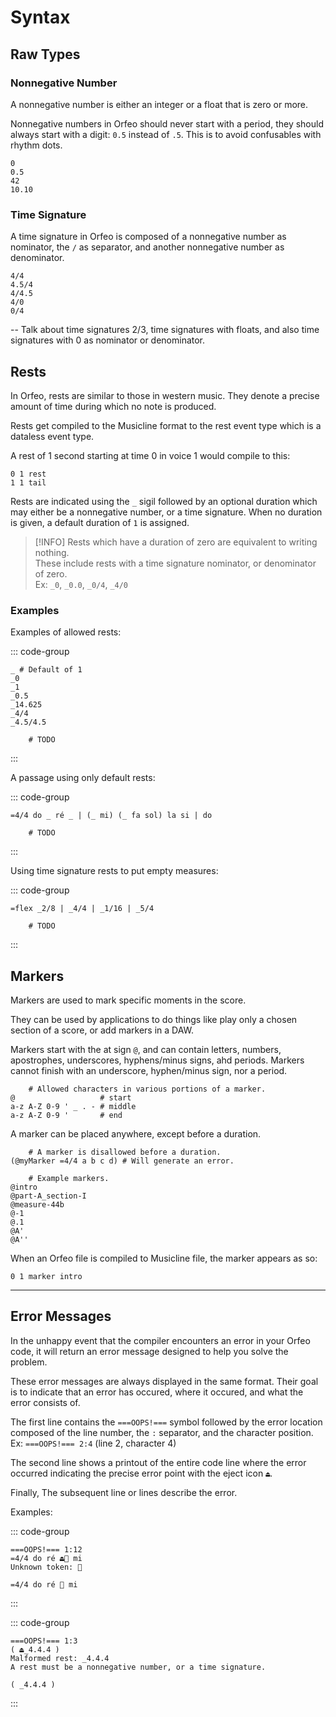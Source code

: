 # Syntax

## Raw Types

### Nonnegative Number

A nonnegative number is either an integer or a float that is zero or
more.

Nonnegative numbers in Orfeo should never start with a period, they
should always start with a digit: ```0.5``` instead of ```.5```.
This is to avoid confusables with rhythm dots.

```
0
0.5
42
10.10
```

### Time Signature

A time signature in Orfeo is composed of a nonnegative number as
nominator, the ```/``` as separator, and another nonnegative number
as denominator.

```
4/4
4.5/4
4/4.5
4/0
0/4
```

-- Talk about time signatures 2/3, time signatures with floats, and
also time signatures with 0 as nominator or denominator.

## Rests

In Orfeo, rests are similar to those in western music. They denote a
precise amount of time during which no note is produced.

Rests get compiled to the Musicline format to the rest event type
which is a dataless event type.

A rest of 1 second starting at time 0 in voice 1 would compile to this:

```musicline
0 1 rest
1 1 tail
```

Rests are indicated using the ```_``` sigil followed by an optional
duration which may either be a nonnegative number, or a time signature.
When no duration is given, a default duration of ```1``` is assigned.

> [!INFO]
> Rests which have a duration of zero are equivalent to writing nothing. \
> These include rests with a time signature nominator, or denominator of zero. \
> Ex: ```_0```, ```_0.0```, ```_0/4```, ```_4/0```

### Examples

Examples of allowed rests:

::: code-group

```orfeo
_ # Default of 1
_0
_1
_0.5
_14.625
_4/4
_4.5/4.5
```

```musicline
    # TODO
```

:::

A passage using only default rests:

::: code-group

```orfeo
=4/4 do _ ré _ | (_ mi) (_ fa sol) la si | do
```

```musicline
    # TODO
```

:::

Using time signature rests to put empty measures:

::: code-group

```orfeo
=flex _2/8 | _4/4 | _1/16 | _5/4
```

```musicline
    # TODO
```

:::

## Markers

Markers are used to mark specific moments in the score.

They can be used by applications to do things like play only a chosen
section of a score, or add markers in a DAW.

Markers start with the at sign ```@```, and can contain letters,
numbers, apostrophes, underscores, hyphens/minus signs, ahd periods.
Markers cannot finish with an underscore, hyphen/minus sign, nor a period.

```orfeo
    # Allowed characters in various portions of a marker.
@                   # start
a-z A-Z 0-9 ' _ . - # middle
a-z A-Z 0-9 '       # end
```

A marker can be placed anywhere, except before a duration.

```orfeo
    # A marker is disallowed before a duration.
(@myMarker =4/4 a b c d) # Will generate an error.
```

```orfeo
    # Example markers.
@intro
@part-A_section-I
@measure-44b
@-1
@.1
@A'
@A''
```

When an Orfeo file is compiled to Musicline file, the marker appears as
so:

```musicline
0 1 marker intro
```

----------------------------------------------------------------------

## Error Messages

In the unhappy event that the compiler encounters an error in your
Orfeo code, it will return an error message designed to help you
solve the problem.

These error messages are always displayed in the same format. Their
goal is to indicate that an error has occured, where it occured, and
what the error consists of.

The first line contains the ```===OOPS!===``` symbol followed by the
error location composed of the line number, the ```:``` separator,
and the character position. \
Ex: ```===OOPS!=== 2:4``` (line 2, character 4)

The second line shows a printout of the entire code line where the
error occurred indicating the precise error point with the eject
icon ```⏏```.

Finally, The subsequent line or lines describe the error.

Examples:

::: code-group

```[error]
===OOPS!=== 1:12
=4/4 do ré ⏏🤟 mi
Unknown token: 🤟
```

```orfeo [code]
=4/4 do ré 🤟 mi
```

:::

::: code-group

```[error]
===OOPS!=== 1:3
( ⏏_4.4.4 )
Malformed rest: _4.4.4
A rest must be a nonnegative number, or a time signature.
```

```orfeo [code]
( _4.4.4 )
```

:::
